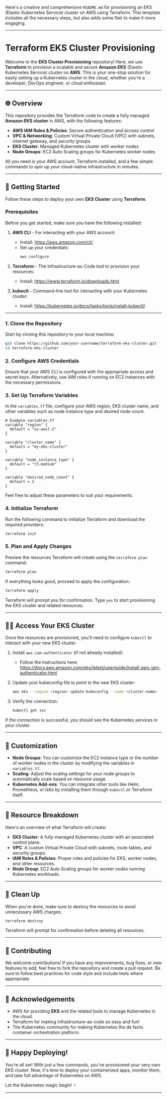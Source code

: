 Here's a creative and comprehensive `README.md` for provisioning an EKS (Elastic Kubernetes Service) cluster on AWS using Terraform. This template includes all the necessary steps, but also adds some flair to make it more engaging.

---

# Terraform EKS Cluster Provisioning

Welcome to the **EKS Cluster Provisioning** repository! Here, we use **Terraform** to provision a scalable and secure **Amazon EKS** (Elastic Kubernetes Service) cluster on **AWS**. This is your one-stop solution for easily setting up a Kubernetes cluster in the cloud, whether you're a developer, DevOps engineer, or cloud enthusiast.

---

## 🌐 Overview

This repository provides the Terraform code to create a fully managed **Amazon EKS cluster** in AWS, with the following features:

- **AWS IAM Roles & Policies**: Secure authentication and access control
- **VPC & Networking**: Custom Virtual Private Cloud (VPC) with subnets, internet gateway, and security groups
- **EKS Cluster**: Managed Kubernetes cluster with worker nodes
- **Node Groups**: EC2 Auto Scaling groups for Kubernetes worker nodes

All you need is your AWS account, Terraform installed, and a few simple commands to spin up your cloud-native infrastructure in minutes.

---

## 🚀 Getting Started

Follow these steps to deploy your own **EKS Cluster** using **Terraform**.

### Prerequisites

Before you get started, make sure you have the following installed:

1. **AWS CLI** - For interacting with your AWS account:
   - Install: https://aws.amazon.com/cli/
   - Set up your credentials:  
     ```bash
     aws configure
     ```

2. **Terraform** - The Infrastructure-as-Code tool to provision your resources:
   - Install: https://www.terraform.io/downloads.html

3. **kubectl** - Command-line tool for interacting with your Kubernetes cluster:
   - Install: https://kubernetes.io/docs/tasks/tools/install-kubectl/

---

### 1. Clone the Repository

Start by cloning this repository to your local machine:

```bash
git clone https://github.com/your-username/terraform-eks-cluster.git
cd terraform-eks-cluster
```

### 2. Configure AWS Credentials

Ensure that your AWS CLI is configured with the appropriate access and secret keys. Alternatively, use IAM roles if running on EC2 instances with the necessary permissions.

### 3. Set Up Terraform Variables

In the `variables.tf` file, configure your AWS region, EKS cluster name, and other variables such as node instance type and desired node count.

```hcl
# Example variables.tf
variable "region" {
  default = "us-west-2"
}

variable "cluster_name" {
  default = "my-eks-cluster"
}

variable "node_instance_type" {
  default = "t3.medium"
}

variable "desired_node_count" {
  default = 2
}
```

Feel free to adjust these parameters to suit your requirements.

### 4. Initialize Terraform

Run the following command to initialize Terraform and download the required providers:

```bash
terraform init
```

### 5. Plan and Apply Changes

Preview the resources Terraform will create using the `terraform plan` command:

```bash
terraform plan
```

If everything looks good, proceed to apply the configuration:

```bash
terraform apply
```

Terraform will prompt you for confirmation. Type `yes` to start provisioning the EKS cluster and related resources.

---

## 🧑‍💻 Access Your EKS Cluster

Once the resources are provisioned, you'll need to configure `kubectl` to interact with your new EKS cluster.

1. Install `aws-iam-authenticator` (if not already installed):
   - Follow the instructions here: https://docs.aws.amazon.com/eks/latest/userguide/install-aws-iam-authenticator.html

2. Update your kubeconfig file to point to the new EKS cluster:

   ```bash
   aws eks --region <region> update-kubeconfig --name <cluster-name>
   ```

3. Verify the connection:

   ```bash
   kubectl get svc
   ```

If the connection is successful, you should see the Kubernetes services in your cluster.

---

## 🔨 Customization

- **Node Groups**: You can customize the EC2 instance type or the number of worker nodes in the cluster by modifying the variables in `variables.tf`.
- **Scaling**: Adjust the scaling settings for your node groups to automatically scale based on resource usage.
- **Kubernetes Add-ons**: You can integrate other tools like Helm, Prometheus, or Istio by installing them through `kubectl` or Terraform itself.

---

## 📄 Resource Breakdown

Here's an overview of what Terraform will create:

- **EKS Cluster**: A fully-managed Kubernetes cluster with an associated control plane.
- **VPC**: A custom Virtual Private Cloud with subnets, route tables, and security groups.
- **IAM Roles & Policies**: Proper roles and policies for EKS, worker nodes, and other resources.
- **Node Group**: EC2 Auto Scaling groups for worker nodes running Kubernetes workloads.

---

## 🔑 Clean Up

When you're done, make sure to destroy the resources to avoid unnecessary AWS charges:

```bash
terraform destroy
```

Terraform will prompt for confirmation before deleting all resources.



---

## 🙌 Contributing

We welcome contributions! If you have any improvements, bug fixes, or new features to add, feel free to fork the repository and create a pull request. Be sure to follow best practices for code style and include tests where appropriate.

---

## 🌟 Acknowledgements

- AWS for providing **EKS** and the related tools to manage Kubernetes in the cloud.
- Terraform for making infrastructure-as-code so easy and fun!
- The Kubernetes community for making Kubernetes the de facto container orchestration platform.

---

## 🚀 Happy Deploying!

You’re all set! With just a few commands, you’ve provisioned your very own EKS cluster. Now, it's time to deploy your containerized apps, monitor them, and take full advantage of Kubernetes on AWS.

Let the Kubernetes magic begin! ✨

---

